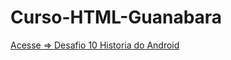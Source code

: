 # Curso-HTML-Guanabara
 
<a href="https://wandersonhrodrigues.github.io/Curso-HTML-Guanabara/desafios/ex017_desafio/des010/desafio10.html">Acesse => Desafio 10 Historia do Android</a>
